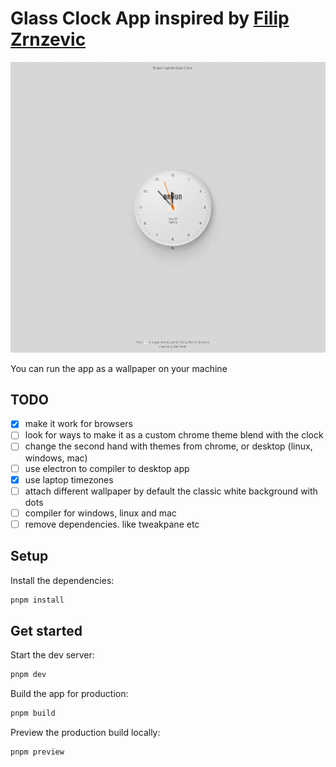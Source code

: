 # Glass Clock App inspired by [Filip Zrnzevic](https://codepen.io/filipz)

![preview](/image/preview.png)

You can run the app as a wallpaper on your machine

## TODO

-   [x] make it work for browsers
-   [ ] look for ways to make it as a custom chrome theme blend with the clock
-   [ ] change the second hand with themes from chrome, or desktop (linux, windows, mac)
-   [ ] use electron to compiler to desktop app
-   [x] use laptop timezones
-   [ ] attach different wallpaper by default the classic white background with dots
-   [ ] compiler for windows, linux and mac
-   [ ] remove dependencies. like tweakpane etc

## Setup

Install the dependencies:

```bash
pnpm install
```

## Get started

Start the dev server:

```bash
pnpm dev
```

Build the app for production:

```bash
pnpm build
```

Preview the production build locally:

```bash
pnpm preview
```
